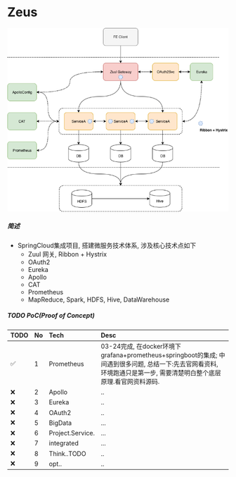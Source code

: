 # Zeus

![zeus](https://raw.githubusercontent.com/MichaelYgZhang/Zeus/master/images/Zeus.png)

##### 简述
- SpringCloud集成项目, 搭建微服务技术体系, 涉及核心技术点如下
    - Zuul 网关, Ribbon + Hystrix
    - OAuth2
    - Eureka
    - Apollo
    - CAT
    - Prometheus
    - MapReduce, Spark, HDFS, Hive, DataWarehouse


##### TODO PoC(Proof of Concept)
|TODO | No | Tech | Desc |
|:---|:---|:-----|:------|
|✅|1| Prometheus|03-24完成, 在docker环境下grafana+prometheus+springboot的集成; 中间遇到很多问题, 总结一下:先去官网看资料, 环境跑通只是第一步, 需要清楚明白整个底层原理.看官网资料源码.|
|❌|2| Apollo| ..|
|❌|3| Eureka| ..|
|❌|4| OAuth2| ..|
|❌|5| BigData|...|
|❌|6| Project.Service.|...|
|❌|7| integrated|...|
|❌|8| Think..TODO|..|
|❌|9| opt..|..|






